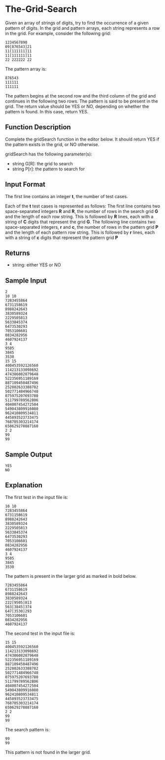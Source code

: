 # The-Grid-Search

Given an array of strings of digits, try to find the occurrence of a given pattern of digits. In the grid and pattern arrays, each string represents a row in the grid. For example, consider the following grid:

```
1234567890  
09[876543]21  
11[111111]11  
11[111111]11  
22 222222 22
```
The pattern array is:
```
876543  
111111  
111111
```
The pattern begins at the second row and the third column of the grid and continues in the following two rows. The pattern is said to be present in the grid. The return value should be YES or NO, depending on whether the pattern is found. In this case, return YES.

## Function Description

Complete the gridSearch function in the editor below. It should return YES if the pattern exists in the grid, or NO otherwise.

gridSearch has the following parameter(s):

* string G[R]: the grid to search
* string P[r]: the pattern to search for

## Input Format

The first line contains an integer **t**, the number of test cases.

Each of the **t** test cases is represented as follows:
The first line contains two space-separated integers **R** and **R**, the number of rows in the search grid **G** and the length of each row string.
This is followed by **R** lines, each with a string of **C** digits that represent the grid **G**.
The following line contains two space-separated integers, **r** and **c**, the number of rows in the pattern grid **P** and the length of each pattern row string.
This is followed by **r** lines, each with a string of **c** digits that represent the pattern grid **P**

## Returns
* string: either YES or NO

## Sample Input
```
2
10 10
7283455864
6731158619
8988242643
3830589324
2229505813
5633845374
6473530293
7053106601
0834282956
4607924137
3 4
9505
3845
3530
15 15
400453592126560
114213133098692
474386082879648
522356951189169
887109450487496
252802633388782
502771484966748
075975207693780
511799789562806
404007454272504
549043809916080
962410809534811
445893523733475
768705303214174
650629270887160
2 2
99
99
```

## Sample Output
```
YES
NO
```

## Explanation

The first test in the input file is:
```
10 10
7283455864
6731158619
8988242643
3830589324
2229505813
5633845374
6473530293
7053106601
0834282956
4607924137
3 4
9505
3845
3530
```
The pattern is present in the larger grid as marked in bold below.
```
7283455864  
6731158619  
8988242643  
3830589324  
222[9505]813  
563[3845]374  
647[3530]293  
7053106601  
0834282956  
4607924137 
```
The second test in the input file is:
```
15 15
400453592126560
114213133098692
474386082879648
522356951189169
887109450487496
252802633388782
502771484966748
075975207693780
511799789562806
404007454272504
549043809916080
962410809534811
445893523733475
768705303214174
650629270887160
2 2
99
99
```
The search pattern is:
```
99
99
```
This pattern is not found in the larger grid.
